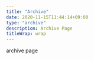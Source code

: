 ```yaml
---
title: "Archive"
date: 2020-11-15T11:44:14+09:00
type: "archive"
description: Archive Page
titleWrap: wrap
---
```


archive page
